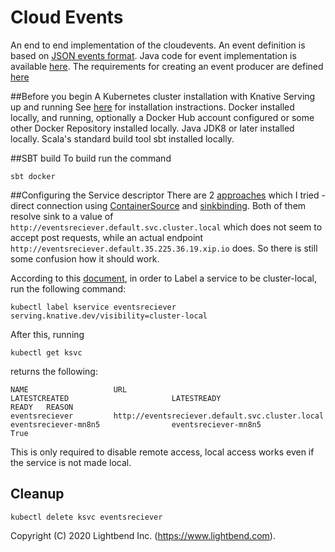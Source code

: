 # Cloud Events

An end to end implementation of the cloudevents. An event definition is based on [JSON events format](https://github.com/cloudevents/spec/blob/master/json-format.md).
Java code for event implementation is available [here](https://github.com/cloudevents/sdk-java/blob/master/core/src/main/java/io/cloudevents/core/v1/CloudEventV1.java).
The requirements for creating an event producer are defined [here](https://github.com/knative/docs/tree/master/docs/eventing/samples/container-source#create-a-new-event-source-using-containersource)

##Before you begin
A Kubernetes cluster installation with Knative Serving up and running See [here](README.md) for installation instractions.
Docker installed locally, and running, optionally a Docker Hub account configured or some other Docker Repository installed locally.
Java JDK8 or later installed locally.
Scala's standard build tool sbt installed locally.

##SBT build
To build run the command
````
sbt docker
````
##Configuring the Service descriptor
There are 2 [approaches](https://github.com/knative/docs/tree/master/docs/eventing/samples/writing-event-source-easy-way)
which I tried - direct connection using [ContainerSource](deploy) and [sinkbinding](deploy/sinkbinding).
Both of them resolve sink to a value of ` http://eventsreciever.default.svc.cluster.local` which does not seem
to accept post requests, while an actual endpoint `http://eventsreciever.default.35.225.36.19.xip.io` does.
So there is still some confusion how it should work.

According to this [document](https://knative.dev/docs/serving/cluster-local-route/), in order 
to Label a service to be cluster-local, run the following command:
````
kubectl label kservice eventsreciever serving.knative.dev/visibility=cluster-local 
```` 
After this, running
````
kubectl get ksvc
````
returns the following:
````
NAME                   URL                                                       LATESTCREATED                       LATESTREADY                         READY   REASON
eventsreciever         http://eventsreciever.default.svc.cluster.local           eventsreciever-mn8n5                eventsreciever-mn8n5                True    
````

This is only required to disable remote access, local access works even if the service is not made local. 

## Cleanup
````
kubectl delete ksvc eventsreciever
````

Copyright (C) 2020 Lightbend Inc. (https://www.lightbend.com).

